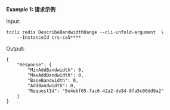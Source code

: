 **Example 1: 请求示例**



Input: 

```
tccli redis DescribeBandwidthRange --cli-unfold-argument  \
    --InstanceId crs-sa5****
```

Output: 
```
{
    "Response": {
        "MinAddBandwidth": 0,
        "MaxAddBandwidth": 0,
        "BaseBandwidth": 0,
        "AddBandwidth": 0,
        "RequestId": "5e4ebf65-7ac6-42a2-de84-8fa5c00dd9a2"
    }
}
```

